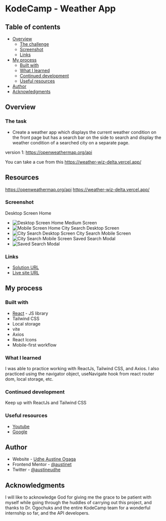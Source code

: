 # KodeCamp - Weather App

## Table of contents

- [Overview](#overview)
  - [The challenge](#the-challenge)
  - [Screenshot](#screenshot)
  - [Links](#links)
- [My process](#my-process)
  - [Built with](#built-with)
  - [What I learned](#what-i-learned)
  - [Continued development](#continued-development)
  - [Useful resources](#useful-resources)
- [Author](#author)
- [Acknowledgments](#acknowledgments)


## Overview

### The task

- Create a weather app which displays the current weather condition on the front page but has a search bar on the side to search and display the weather condition of a searched city on a separate page.  

version 1: https://openweathermap.org/api

You can take a cue from this https://weather-wiz-delta.vercel.app/ 

## Resources
https://openweathermap.org/api
https://weather-wiz-delta.vercel.app/ 


### Screenshot
Desktop Screen Home
- ![Desktop Screen Home](screenshots/homepage-desktop.png)
 Medium Screen
- ![Mobile Screen Home](screenshots/homepage-mobile.png)
 City Search Desktop Screen
- ![City Search Desktop Screen](screenshots/city-search-desktop.png)
 City Search Mobile Screen
- ![City Search Mobile Screen](screenshots/city-search-mobile.png)
 Saved Search Modal
- ![Saved Search Modal](screenshots/saved-search-modal.png)


### Links
- [Solution URL](https://github.com/Austinet/weather-app.git)
- [Live site URL](https://weather-app-austinet.netlify.app)

## My process

### Built with

- [React](https://reactjs.org/) - JS library
- Tailwind CSS
- Local storage
- vite
- Axios
- React Icons
- Mobile-first workflow


### What I learned

I was able to practice working with ReactJs, Tailwind CSS, and Axios.
I also practiced using the navigator object, useNavigate hook from react router dom, local storage, etc.

### Continued development

Keep up with ReactJs and Tailwind CSS

### Useful resources

- [ Youtube](https://www.Youtube.com)
- [Google  ](https://www.Google.com) 

## Author

- Website - [Udhe Austine Ogaga](https://Austinet.github.io/portfolio)
- Frontend Mentor - [@austinet](https://www.frontendmentor.io/profile/austinet)
- Twitter - [@austineudhe](https://www.twitter.com/austineudhe)


## Acknowledgments

I will like to acknowledge God for giving me the grace to be patient with myself while going through the huddles of carrying out this project, and thanks to Dr. Ogochuks and the entire KodeCamp team for a wonderful internship so far, and the API developers.
